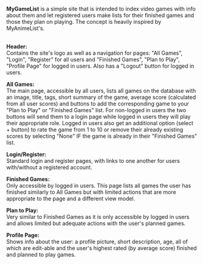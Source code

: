 **MyGameList** is a simple site that is intended to index video games with info about them and let registered users make lists for their finished games and those they plan on playing. The concept is heavily inspired by MyAnimeList's.

 \
**Header:**\
Contains the site's logo as well as a navigation for pages: "All Games", "Login", "Register" for all users and "Finished Games", "Plan to Play", "Profile Page" for logged in users. Also has a "Logout" button for logged in users.

**All Games:**\
The main page, accessible by all users, lists all games on the database with an image, title, tags, short summary of the game, average score (calculated from all user scores) and buttons to add the corresponding game to your "Plan to Play" or "Finished Games" list. For non-logged in users the two buttons will send them to a login page while logged in users they will play their appropriate role. Logged in users also get an additional option (select + button) to rate the game from 1 to 10 or remove their already existing scores by selecting "None" IF the game is already in their "Finished Games" list.

**Login/Register:**\
Standard login and register pages, with links to one another for users with/without a registered account. 

**Finished Games:**\
Only accessible by logged in users. This page lists all games the user has finished similarly to All Games but with limited actions that are more appropriate to the page and a different view model.

**Plan to Play:**\
Very similar to Finished Games as it is only accessible by logged in users and allows limited but adequate actions with the user's planned games.

**Profile Page:**\
Shows info about the user: a profile picture, short description, age, all of which are edit-able and the user's highest rated  (by average score) finished and planned to play games.


